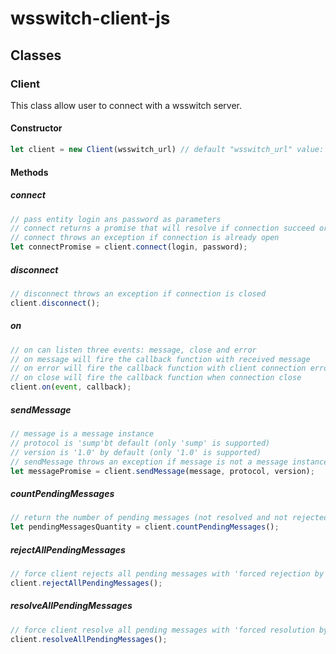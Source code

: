 # wsswitch-client-js

## Classes

### Client

This class allow user to connect with a wsswitch server.

#### Constructor

```javascript
let client = new Client(wsswitch_url) // default "wsswitch_url" value: wss://wsswitch.com
```

#### Methods

##### connect

```javascript
// pass entity login ans password as parameters
// connect returns a promise that will resolve if connection succeed or reject of the connection fail
// connect throws an exception if connection is already open
let connectPromise = client.connect(login, password); 
```

##### disconnect

```javascript
// disconnect throws an exception if connection is closed
client.disconnect(); 
```

##### on

```javascript
// on can listen three events: message, close and error
// on message will fire the callback function with received message
// on error will fire the callback function with client connection error
// on close will fire the callback function when connection close
client.on(event, callback); 
```

##### sendMessage

```javascript
// message is a message instance
// protocol is 'sump'bt default (only 'sump' is supported)
// version is '1.0' by default (only '1.0' is supported)
// sendMessage throws an exception if message is not a message instance
let messagePromise = client.sendMessage(message, protocol, version); 
```

##### countPendingMessages

```javascript
// return the number of pending messages (not resolved and not rejected yet)
let pendingMessagesQuantity = client.countPendingMessages(); 
```

##### rejectAllPendingMessages

```javascript
// force client rejects all pending messages with 'forced rejection by client'
client.rejectAllPendingMessages(); 
```


##### resolveAllPendingMessages

```javascript
// force client resolve all pending messages with 'forced resolution by client'
client.resolveAllPendingMessages(); 
```
